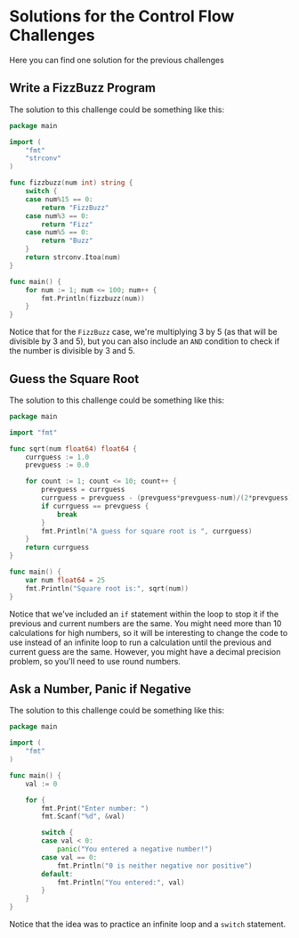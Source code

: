 # Solutions for the Control Flow Challenges

Here you can find one solution for the previous challenges

## Write a FizzBuzz Program

The solution to this challenge could be something like this:

```go
package main

import (
    "fmt"
    "strconv"
)

func fizzbuzz(num int) string {
    switch {
    case num%15 == 0:
        return "FizzBuzz"
    case num%3 == 0:
        return "Fizz"
    case num%5 == 0:
        return "Buzz"
    }
    return strconv.Itoa(num)
}

func main() {
    for num := 1; num <= 100; num++ {
        fmt.Println(fizzbuzz(num))
    }
}
```

Notice that for the `FizzBuzz` case, we're multiplying 3 by 5 (as that will be divisible by 3 and 5), but you can also include an `AND` condition to check if the number is divisible by 3 and 5.

## Guess the Square Root

The solution to this challenge could be something like this:

```go
package main

import "fmt"

func sqrt(num float64) float64 {
    currguess := 1.0
    prevguess := 0.0

    for count := 1; count <= 10; count++ {
        prevguess = currguess
        currguess = prevguess - (prevguess*prevguess-num)/(2*prevguess)
        if currguess == prevguess {
            break
        }
        fmt.Println("A guess for square root is ", currguess)
    }
    return currguess
}

func main() {
    var num float64 = 25
    fmt.Println("Square root is:", sqrt(num))
}
```

Notice that we've included an `if` statement within the loop to stop it if the previous and current numbers are the same. You might need more than 10 calculations for high numbers, so it will be interesting to change the code to use instead of an infinite loop to run a calculation until the previous and current guess are the same. However, you might have a decimal precision problem, so you'll need to use round numbers.

## Ask a Number, Panic if Negative

The solution to this challenge could be something like this:

```go
package main

import (
    "fmt"
)

func main() {
    val := 0

    for {
        fmt.Print("Enter number: ")
        fmt.Scanf("%d", &val)

        switch {
        case val < 0:
            panic("You entered a negative number!")
        case val == 0:
            fmt.Println("0 is neither negative nor positive")
        default:
            fmt.Println("You entered:", val)
        }
    }
}
```

Notice that the idea was to practice an infinite loop and a `switch` statement.
